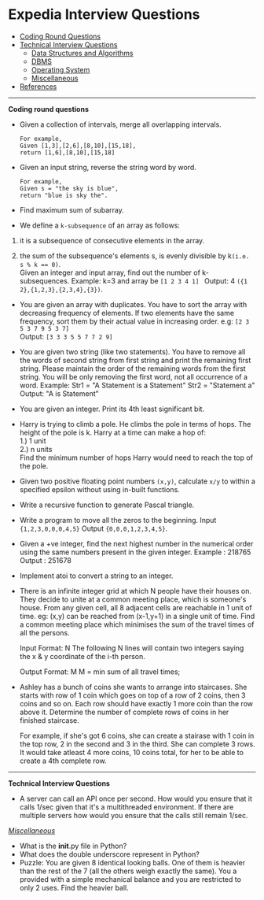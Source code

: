 # Expedia Interview Questions
* [Coding Round Questions](#coding)
* [Technical Interview Questions](#tech)
   * [Data Structures and Algorithms](#dsalg)
   * [DBMS](#dbms)
   * [Operating System](#os)
   * [Miscellaneous](#misc)
* [References](#ref)
____
<b name="coding">Coding round questions</b><br/>
- Given a collection of intervals, merge all overlapping intervals.
   ```
   For example,
   Given [1,3],[2,6],[8,10],[15,18],
   return [1,6],[8,10],[15,18]
   ```
- Given an input string, reverse the string word by word.
    ```
    For example,
    Given s = "the sky is blue",
    return "blue is sky the".
    ```
- Find maximum sum of subarray.

- We define a `k-subsequence` of an array as follows:

 1) it is a subsequence of consecutive elements in the array.

 2) the sum of the subsequence's elements s, is evenly divisible by k`(i.e. s % k == 0)`.  
  Given an integer and input array, find out the number of k-subsequences.
  Example: k=3 and array be `[1 2 3 4 1] `
  Output: 4 `({1 2},{1,2,3},{2,3,4},{3})`.  

- You are given an array with duplicates. You have to sort the array with decreasing frequency of elements. If two elements have the same frequency, sort them by their actual value in increasing order.
e.g: ``[2 3 5 3 7 9 5 3 7]``      
Output: ``[3 3 3 5 5 7 7 2 9]``

- You are given two string (like two statements). You have to remove all the words of second string from first string and print the remaining first string. Please maintain the order of the remaining words from the first string. You will be only removing the first word, not all occurrence of a word.
      Example: Str1 = "A Statement is a Statement"
               Str2 = "Statement a"
      Output: "A is Statement"
- You are given an integer. Print its 4th least significant bit.

- Harry is trying to climb a pole. He climbs the pole in terms of hops. The height of the pole is k. Harry at a time can make a hop of:    
1.) 1 unit    
2.) n units     
Find the minimum number of hops Harry would need to reach the top of the pole.

- Given two positive floating point numbers `(x,y)`, calculate `x/y` to within a specified epsilon without using in-built functions.

- Write a recursive function to generate Pascal triangle.

- Write a program to move all the zeros to the beginning. Input `{1,2,3,0,0,0,4,5}` Output `{0,0,0,1,2,3,4,5}`.

- Given a +ve integer, find the next highest number in the numerical order using the same numbers present in the given integer.
      Example : 218765
      Output : 251678

- Implement atoi to convert a string to an integer.

- There is an infinite integer grid at which N people have their houses on. They decide to unite at
a common meeting place, which is someone's house.
From any given cell, all 8 adjacent cells are reachable in 1 unit of time.
eg: (x,y) can be reached from (x-1,y+1) in a single unit of time.
Find a common meeting place which minimises the sum of the travel times of all the persons.

  Input Format:
  N
  The following N lines will contain two integers saying the x & y coordinate of the i-th person.
  
  Output Format:
  M M = min sum of all travel times;   
- Ashley has a bunch of coins she wants to arrange into staircases. She starts with row of 1 coin which goes on top of a row of 2 coins, then 3 coins and so on. Each row should have exactly 1 more coin than the row above it. Determine the number of complete rows of coins in her finished staircase.

  For example, if she's got 6 coins, she can create a stairase with 1 coin in the top row, 2 in the second and 3 in the third. She can complete 3 rows. It would take atleast 4 more coins, 10 coins total, for her to be able to create a 4th complete row. 
----
<b name="tech">Technical Interview Questions</b>

-  A server can call an API once per second. How would you ensure that it calls 1/sec given that it's a multithreaded environment. If there are multiple servers how would you ensure that the calls still remain 1/sec.

<i><u name="misc">Miscellaneous</u></i>
- What is the __init__.py file in Python?
- What does the double underscore represent in Python? 
- Puzzle: You are given 8 identical looking balls. One of them is heavier than the rest of the 7 (all the others weigh exactly the same). You a provided with a simple mechanical balance and you are restricted to only 2 uses. Find the heavier ball.
